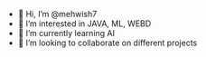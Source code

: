 - 👋 Hi, I’m @mehwish7
- 👀 I’m interested in JAVA, ML, WEBD
- 🌱 I’m currently learning AI
- 💞️ I’m looking to collaborate on different projects


<!---
mehwish7/mehwish7 is a ✨ special ✨ repository because its `README.md` (this file) appears on your GitHub profile.
You can click the Preview link to take a look at your changes.
--->
